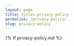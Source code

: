 ```yaml
---
layout: page
title: titles.privacy-policy
permalink: /privacy-policy/
slug: privacy-policy
---
```


{% tf privacy-policy.md %}
